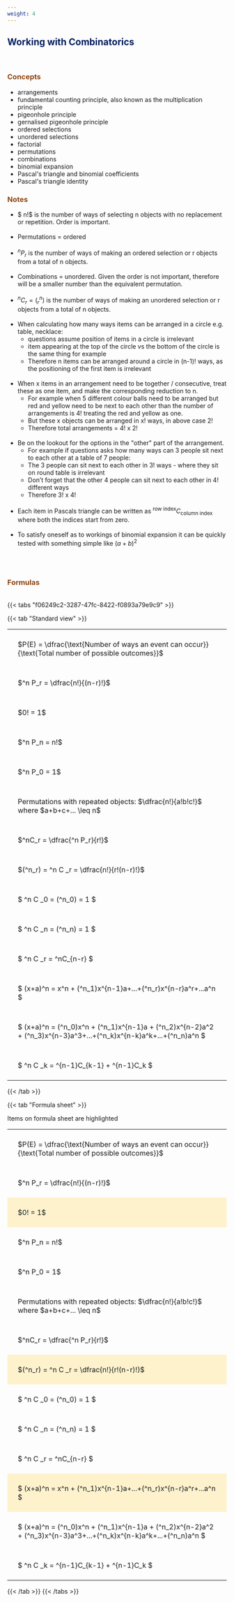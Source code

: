 ```yaml
---
weight: 4
---
```


## <span style="color:RGB(0,32,96"> Working with Combinatorics </span> 
<br>

### <span style="color:RGB(139,69,19)"> Concepts  </span>


* arrangements
* fundamental counting principle, also known as the multiplication principle
* pigeonhole principle
* gernalised pigeonhole principle
* ordered selections
* unordered selections
* factorial
* permutations
* combinations
* binomial expansion
* Pascal's triangle and binomial coefficients
* Pascal's triangle identity


### <span style="color:RGB(139,69,19)">  Notes </span>


* $ n!$ is the number of ways of selecting n objects with no replacement or repetition.  Order is important.
<BR><BR>
* Permutations = ordered
<BR><BR>
* $^nP_r$ is the number of ways of making an ordered selection or r objects from a total of n objects.
<BR><BR>
* Combinations = unordered.  Given the order is not important, therefore will be a smaller number than the equivalent permutation.
<BR><BR>
* $^nC_r = (^n_r)$ is the number of ways of making an unordered selection or r objects from a total of n objects.
<BR><BR>
* When calculating how many ways items can be arranged in a circle e.g. table, necklace:
    * questions assume position of items in a circle is irrelevant
    * item appearing at the top of the circle vs the bottom of the circle is the same thing for example
    * Therefore n items can be arranged around a circle in (n-1)! ways, as the positioning of the first item is irrelevant
<BR><BR>
* When x items in an arrangement need to be together / consecutive, treat these as one item, and make the corresponding reduction to n.
     * For example when 5 different colour balls need to be arranged but red and yellow need to be next to each other than the number of arrangements is 4! treating the red and yellow as one.
     * But these x objects can be arranged in x! ways, in above case 2!
    * Therefore total arrangements  = 4! x 2!
<BR><BR>
* Be on the lookout for the options in the "other" part of the arrangement.
    * For example if questions asks how many ways can 3 people sit next to each other at a table of 7 people:
    * The 3 people can sit next to each other in 3! ways  - where they sit on round table is irrelevant
    * Don’t forget that the other 4 people can sit next to each other in 4! different ways
    * Therefore 3! x 4!
<BR><BR>
* Each item in Pascals triangle can be written as $^{\text{row index}}C_{\text{column index}}$ where both the indices start from zero.
<BR><BR>
* To satisfy oneself as to workings of binomial expansion it can be quickly tested with something simple like $(a+b)^2$
<BR><BR>



<br>


###  <span style="color:RGB(139,69,19)"> Formulas </span>
<br>
{{< tabs "f06249c2-3287-47fc-8422-f0893a79e9c9" >}}

{{< tab "Standard view" >}}

<style type="text/css">
#T_cb771 th.col_heading {
  text-align: left;
  font-size: 1em;
}
#T_cb771 td {
  text-align: left;
  font-size: 1em;
  padding: 1.5em;
}
</style>
<table id="T_cb771">
  <thead>
  </thead>
  <tbody>
    <tr>
      <td id="T_cb771_row0_col0" class="data row0 col0" >$P(E) = \dfrac{\text{Number of ways an event can occur}}{\text{Total number of possible outcomes}}$</td>
    </tr>
    <tr>
      <td id="T_cb771_row1_col0" class="data row1 col0" >$^n P_r = \dfrac{n!}{(n-r)!}$</td>
    </tr>
    <tr>
      <td id="T_cb771_row2_col0" class="data row2 col0" >$0! = 1$</td>
    </tr>
    <tr>
      <td id="T_cb771_row3_col0" class="data row3 col0" >$^n P_n = n!$</td>
    </tr>
    <tr>
      <td id="T_cb771_row4_col0" class="data row4 col0" >$^n P_0 = 1$</td>
    </tr>
    <tr>
      <td id="T_cb771_row5_col0" class="data row5 col0" >Permutations with repeated objects: $\dfrac{n!}{a!b!c!}$ where $a+b+c+... \leq n$</td>
    </tr>
    <tr>
      <td id="T_cb771_row6_col0" class="data row6 col0" >$^nC_r = \dfrac{^n P_r}{r!}$</td>
    </tr>
    <tr>
      <td id="T_cb771_row7_col0" class="data row7 col0" >$(^n_r) = ^n C _r = \dfrac{n!}{r!(n-r)!}$</td>
    </tr>
    <tr>
      <td id="T_cb771_row8_col0" class="data row8 col0" >$ ^n C _0 = (^n_0) = 1 $</td>
    </tr>
    <tr>
      <td id="T_cb771_row9_col0" class="data row9 col0" >$ ^n C _n = (^n_n) = 1 $</td>
    </tr>
    <tr>
      <td id="T_cb771_row10_col0" class="data row10 col0" >$ ^n C _r = ^nC_{n-r} $</td>
    </tr>
    <tr>
      <td id="T_cb771_row11_col0" class="data row11 col0" >$ (x+a)^n = x^n + (^n_1)x^{n-1}a+...+(^n_r)x^{n-r}a^r+...a^n    $</td>
    </tr>
    <tr>
      <td id="T_cb771_row12_col0" class="data row12 col0" >$ (x+a)^n = (^n_0)x^n + (^n_1)x^{n-1}a + (^n_2)x^{n-2}a^2 + (^n_3)x^{n-3}a^3+...+(^n_k)x^{n-k}a^k+...+(^n_n)a^n $</td>
    </tr>
    <tr>
      <td id="T_cb771_row13_col0" class="data row13 col0" >$ ^n C _k = ^{n-1}C_{k-1} + ^{n-1}C_k $</td>
    </tr>
  </tbody>
</table>
{{< /tab >}}

{{< tab "Formula sheet" >}}

Items on formula sheet are highlighted 
<br>
<style type="text/css">
#T_972f4 th.col_heading {
  text-align: left;
  font-size: 1em;
}
#T_972f4 td {
  text-align: left;
  font-size: 1em;
  padding: 1.5em;
}
#T_972f4_row0_col0, #T_972f4_row1_col0, #T_972f4_row3_col0, #T_972f4_row4_col0, #T_972f4_row5_col0, #T_972f4_row6_col0, #T_972f4_row8_col0, #T_972f4_row9_col0, #T_972f4_row10_col0, #T_972f4_row12_col0, #T_972f4_row13_col0 {
  background-color: rgba(0,0,0,0);
}
#T_972f4_row2_col0, #T_972f4_row7_col0, #T_972f4_row11_col0 {
  background-color: rgba(255,194,10, 0.2);
}
</style>
<table id="T_972f4">
  <thead>
  </thead>
  <tbody>
    <tr>
      <td id="T_972f4_row0_col0" class="data row0 col0" >$P(E) = \dfrac{\text{Number of ways an event can occur}}{\text{Total number of possible outcomes}}$</td>
    </tr>
    <tr>
      <td id="T_972f4_row1_col0" class="data row1 col0" >$^n P_r = \dfrac{n!}{(n-r)!}$</td>
    </tr>
    <tr>
      <td id="T_972f4_row2_col0" class="data row2 col0" >$0! = 1$</td>
    </tr>
    <tr>
      <td id="T_972f4_row3_col0" class="data row3 col0" >$^n P_n = n!$</td>
    </tr>
    <tr>
      <td id="T_972f4_row4_col0" class="data row4 col0" >$^n P_0 = 1$</td>
    </tr>
    <tr>
      <td id="T_972f4_row5_col0" class="data row5 col0" >Permutations with repeated objects: $\dfrac{n!}{a!b!c!}$ where $a+b+c+... \leq n$</td>
    </tr>
    <tr>
      <td id="T_972f4_row6_col0" class="data row6 col0" >$^nC_r = \dfrac{^n P_r}{r!}$</td>
    </tr>
    <tr>
      <td id="T_972f4_row7_col0" class="data row7 col0" >$(^n_r) = ^n C _r = \dfrac{n!}{r!(n-r)!}$</td>
    </tr>
    <tr>
      <td id="T_972f4_row8_col0" class="data row8 col0" >$ ^n C _0 = (^n_0) = 1 $</td>
    </tr>
    <tr>
      <td id="T_972f4_row9_col0" class="data row9 col0" >$ ^n C _n = (^n_n) = 1 $</td>
    </tr>
    <tr>
      <td id="T_972f4_row10_col0" class="data row10 col0" >$ ^n C _r = ^nC_{n-r} $</td>
    </tr>
    <tr>
      <td id="T_972f4_row11_col0" class="data row11 col0" >$ (x+a)^n = x^n + (^n_1)x^{n-1}a+...+(^n_r)x^{n-r}a^r+...a^n    $</td>
    </tr>
    <tr>
      <td id="T_972f4_row12_col0" class="data row12 col0" >$ (x+a)^n = (^n_0)x^n + (^n_1)x^{n-1}a + (^n_2)x^{n-2}a^2 + (^n_3)x^{n-3}a^3+...+(^n_k)x^{n-k}a^k+...+(^n_n)a^n $</td>
    </tr>
    <tr>
      <td id="T_972f4_row13_col0" class="data row13 col0" >$ ^n C _k = ^{n-1}C_{k-1} + ^{n-1}C_k $</td>
    </tr>
  </tbody>
</table>
{{< /tab >}}
{{< /tabs >}}
